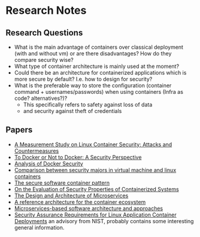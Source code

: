 # Research Notes

## Research Questions

- What is the main advantage of containers over classical deployment (with and without vm) or are there disadvantages? How do they compare security wise?
- What type of container architecture is mainly used at the moment?
- Could there be an architecture for containerized applications which is more secure by default? I.e. how to design for security?
- What is the preferable way to store the configuration (container command + usernames/passwords) when using containers (Infra as code? alternatives?)?
	- This specifically refers to safety against loss of data
	- and security against theft of credentials

## Papers

- [A Measurement Study on Linux Container Security: Attacks and Countermeasures](https://dl.acm.org/citation.cfm?id=3274720)
- [To Docker or Not to Docker: A Security Perspective](https://ieeexplore.ieee.org/abstract/document/7742298)
- [Analysis of Docker Security](https://arxiv.org/abs/1501.02967)
- [Comparison between security majors in virtual machine and linux containers](https://arxiv.org/abs/1507.07816)
- [The secure software container pattern](https://dl.acm.org/citation.cfm?id=3290301)
- [On the Evaluation of Security Properties of Containerized Systems](https://ieeexplore.ieee.org/abstract/document/7828585)
- [The Design and Architecture of Microservices](https://ieeexplore.ieee.org/abstract/document/7742259)
- [A reference architecture for the container ecosystem](https://dl.acm.org/citation.cfm?id=3232854)
- [Microservices-based software architecture and approaches](https://ieeexplore.ieee.org/abstract/document/7943959)
- [Security Assurance Requirements for Linux Application Container Deployments](https://pdfs.semanticscholar.org/94d9/d80d254df414864292897735d1780d28eec9.pdf) an advisory from NIST, probably contains some interesting general information.